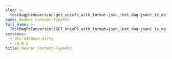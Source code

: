 ```yaml
---
slug: >-
  testdagpbconversion-get_unixfs_with_format-json_(not_dag-json)_is_no-op_(no_conversion)-header_content-type#02
name: Header Content-Type#02
full_name: >-
  TestDagPbConversion/GET_UnixFS_with_format=json_(not_dag-json)_is_no-op_(no_conversion)/Header_Content-Type#02
versions:
  - dev-44b0eaa-dirty
  - v0.0.2
title: Header Content-Type#02
---
```


